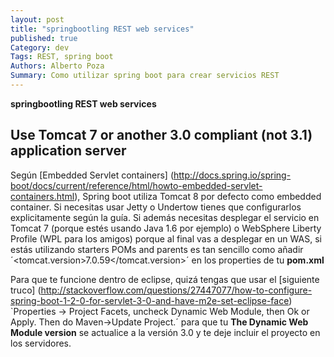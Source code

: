 ```yaml
---
layout: post
title: "springbootling REST web services"
published: true
Category: dev
Tags: REST, spring boot
Authors: Alberto Poza
Summary: Como utilizar spring boot para crear servicios REST
---
```

**springbootling REST web services**

## Use Tomcat 7 or another 3.0 compliant (not 3.1) application server
Según [Embedded Servlet containers] (http://docs.spring.io/spring-boot/docs/current/reference/html/howto-embedded-servlet-containers.html), Spring boot utiliza Tomcat 8 por defecto como embedded container. Si necesitas usar Jetty o Undertow tienes que configurarlos explicitamente según la guía. Si además necesitas desplegar el servicio en Tomcat 7 (porque estés usando Java 1.6 por ejemplo) o WebSphere Liberty Profile (WPL para los amigos) porque al final vas a desplegar en un WAS, si estás utilizando starters POMs and parents es tan sencillo como añadir ´<tomcat.version>7.0.59</tomcat.version>´ en los properties de tu __pom.xml__

Para que te funcione dentro de eclipse, quizá tengas que usar el [siguiente truco] (http://stackoverflow.com/questions/27447077/how-to-configure-spring-boot-1-2-0-for-servlet-3-0-and-have-m2e-set-eclipse-face) `Properties -> Project Facets, uncheck Dynamic Web Module, then Ok or Apply. Then do Maven->Update Project.´ para que tu __The Dynamic Web Module version__ se actualice a la versión 3.0 y te deje incluir el proyecto en los servidores.
